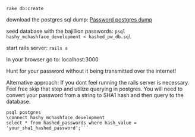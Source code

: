 ```rake db:create```

download the postgres sql dump:
[Password postgres dump](https://s3.amazonaws.com/hashy-mc-sql-dump/hashed_pw_db.zip)

seed database with the bajillion passwords:
```psql hashy_mchashface_development < hashed_pw_db.sql```

start rails server:
```rails s```

In your browser go to: localhost:3000

Hunt for your password without it being transmitted over the internet!


Alternative approach:
If you dont feel running the rails server is necessary. Feel free skip that step and utilize querying in postgres. You will need to convert your password from a string to SHA1 hash and then query to the database.

```
psql postgres
\connect hashy_mchashface_development
select * from hashed_passwords where hash_value = 'your_sha1_hashed_password';```